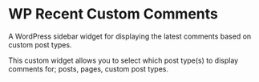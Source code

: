 WP Recent Custom Comments
=========================

A WordPress sidebar widget for displaying the latest comments based on custom post types.

This custom widget allows you to select which post type(s) to display comments for; posts, pages, custom post types.


